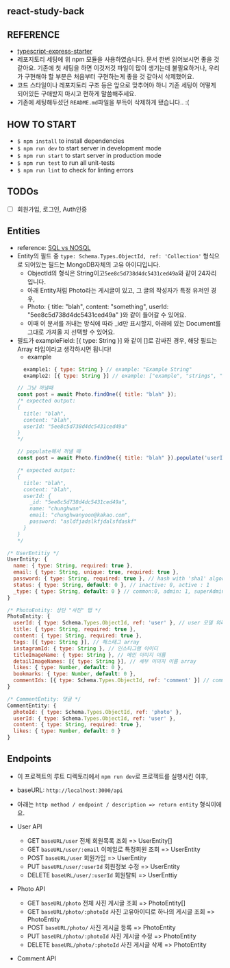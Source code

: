 ## react-study-back

## REFERENCE
- [typescript-express-starter](https://www.npmjs.com/package/typescript-express-starter)
- 레포지토리 세팅에 위 npm 모듈을 사용하였습니다. 문서 한번 읽어보시면 좋을 것 같아요. 기존에 첫 세팅을 하면 이것저것 파일이 많이 생기는데 불필요하거나, 우리가 구현해야 할 부분은 처음부터 구현하는게 좋을 것 같아서 삭제했어요.
- 코드 스타일이나 레포지토리 구조 등은 앞으로 맞추어야 하니 기존 세팅이 어떻게 되어있든 구애받지 마시고 편하게 말씀해주세요.
- 기존에 세팅해두셨던 `README.md`파일을 부득이 삭제하게 됐습니다.. :(

## HOW TO START
- `$ npm install` to install dependencies
- `$ npm run dev` to start server in development mode
- `$ npm run start` to start server in production mode
- `$ npm run test` to run all unit-tests
- `$ npm run lint` to check for linting errors

## TODOs
- [ ] 회원가입, 로그인, Auth인증

## Entities
- reference: [SQL vs NOSQL](https://siyoon210.tistory.com/130)
- Entity의 필드 중 `type: Schema.Types.ObjectId, ref: 'Collection'` 형식으로 되어있는 필드는 MongoDB자체의 고유 아이디입니다.
  - ObjectId의 형식은 String이고`5ee8c5d738d4dc5431ced49a`와 같이 24자리 입니다.
  - 아래 Entity처럼 Photo라는 게시글이 있고, 그 글의 작성자가 특정 유저인 경우,
  - Photo: { title: "blah", content: "something", userId: "5ee8c5d738d4dc5431ced49a" }와 같이 들어갈 수 있어요.
  - 이때 이 문서를 꺼내는 방식에 따라 _id만 표시할지, 아래에 있는 Document를 그대로 가져올 지 선택할 수 있어요.
- 필드가 exampleField: [{ type: String }] 와 같이 []로 감싸진 경우, 해당 필드는 Array 타입이라고 생각하시면 됩니다!
  - example
  ```Javascript
    example1: { type: String } // example: "Example String"
    example2: [{ type: String }] // example: ["example", "strings", "in", "array"]
  ```
  ```Javascript
  // 그냥 꺼낼때
  const post = await Photo.findOne({ title: "blah" });
  /* expected output: 
  {
    title: "blah",
    content: "blah",
    userId: "5ee8c5d738d4dc5431ced49a"
  }
  */

  // populate해서 꺼낼 때
  const post = await Photo.findOne({ title: "blah" }).populate('userId');
  
  /* expected output:
  {
    title: "blah",
    content: "blah",
    userId: {
      _id: "5ee8c5d738d4dc5431ced49a",
      name: "chunghwan",
      email: "chunghwanyoon@kakao.com",
      password: "asldfjadslkfjdalsfdaskf"
    }
  }
  */
  ```


```Javascript
/* UserEntitiy */
UserEntity: {
  name: { type: String, required: true },
  email: { type: String, unique: true, required: true },
  password: { type: String, required: true }, // hash with 'sha1' algorithm
  status: { type: String, default: 0 }, // inactive: 0, active : 1
  _type: { type: String, default: 0 } // common:0, admin: 1, superAdmin: 2
}

/* PhotoEntity: 상단 "사진" 탭 */
PhotoEntity: {
  userId: { type: Schema.Types.ObjectId, ref: 'user' }, // user 모델 외래키
  title: { type: String, required: true },
  content: { type: String, required: true },
  tags: [{ type: String }], // 해스태그 array
  instagramId: { type: String }, // 인스타그램 아이디
  titleImageName: { type: String }, // 메인 이미지 이름
  detailImageNames: [{ type: String }], // 세부 이미지 이름 array
  likes: { type: Number, default: 0 },
  bookmarks: { type: Number, default: 0 }, 
  commentIds: [{ type: Schema.Types.ObjectId, ref: 'comment' }] // comment 모델 외래키
}

/* CommentEntity: 댓글 */
CommentEntity: {
  photoId: { type: Schema.Types.ObjectId, ref: 'photo' },
  userId: { type: Schema.Types.ObjectId, ref: 'user' },
  content: { type: String, required: true },
  likes: { type: Number, default: 0 }
}
```

## Endpoints
- 이 프로젝트의 루트 디렉토리에서 `npm run dev`로 프로젝트를 실행시킨 이후,
- baseURL: `http://localhost:3000/api`
- 아래는 `http method / endpoint / description => return entity` 형식이에요.
- User API
  - GET `baseURL/user` 전체 회원목록 조회 => UserEntity[] 
  - GET `baseURL/user/:email` 이메일로 특정회원 조회 => UserEntity
  - POST `baseURL/user` 회원가입 => UserEntity
  - PUT `baseURL/user/:userId` 회원정보 수정 => UserEntity 
  - DELETE `baseURL/user/:userId` 회원탈퇴 => UserEnttiy

- Photo API
  - GET `baseURL/photo` 전체 사진 게시글 조회 => PhotoEntity[]
  - GET `baseURL/photo/:photoId` 사진 고유아이디로 하나의 게시글 조회 => PhotoEntity 
  - POST `baseURL/photo/` 사진 게시글 등록 => PhotoEntity
  - PUT `baseURL/photo/:photoId` 사진 게시글 수정 => PhotoEntity
  - DELETE `baseURL/photo/:photoId` 사진 게시글 삭제 => PhotoEntity

- Comment API
